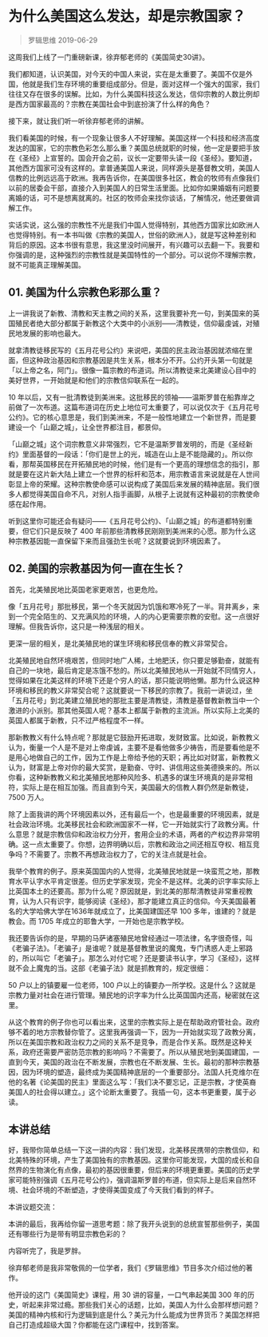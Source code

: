# 为什么美国这么发达，却是宗教国家？
> 罗辑思维
2019-06-29

这周我们上线了一门重磅新课，徐弃郁老师的《美国简史30讲》。

我们都知道，认识美国，对今天的中国人来说，实在是太重要了。美国不仅是外国，他就是我们生存环境的重要组成部分。但是，面对这样一个强大的国家，我们往往又存在很多的误解。比如，为什么美国科技这么发达，信仰宗教的人数比例却是西方国家最高的？宗教在美国社会中到底扮演了什么样的角色？

接下来，就让我们听一听徐弃郁老师的讲解。

我们看美国的时候，有一个现象让很多人不好理解。美国这样一个科技和经济高度发达的国家，它的宗教色彩怎么那么重？美国总统就职的时候，他一定是要把手放在《圣经》上宣誓的。国会开会之前，议长一定要带头读一段《圣经》。要知道，其他西方国家可没有这样的。拿普通美国人来说，同样源头是基督教文明，美国人信教的比例远远高于欧洲。我再告诉你，在美国很多社区，教会的牧师有点像我们以前的居委会干部，直接介入到美国人的日常生活里面。比如你如果婚姻有问题要离婚的话，可不是想离就离的。社区的牧师会来找你谈话，了解情况，他还要做调解工作。

实话实说，这么强的宗教性不光是我们中国人觉得特别，其他西方国家比如欧洲人也觉得特别。有一本书叫做《宗教的美国人，世俗的欧洲人》，就是写这种差别和背后的原因。这本书很有意思，我这里没时间展开，有兴趣可以去翻一下。我要和你强调的是，这种强烈的宗教性就是美国特性的一个部分。可以说你不理解宗教，就不可能真正理解美国。

## 01. 美国为什么宗教色彩那么重？

上一讲我说了新教、清教和天主教之间的关系，这里我要补充一句，到美国来的英国殖民者绝大部分都属于新教这个大类中的小派别——清教徒，信仰最虔诚，对殖民地发展的影响也最大。

就拿清教徒移民写的《五月花号公约》来说吧，美国的民主政治基因就浓缩在里面，但这种政治基因和宗教基因是共生关系，根本分不开。公约开头第一句就是「以上帝之名，阿门」。很像一篇宗教的布道词。所以清教徒来北美建设心目中的美好世界，一开始就是和他们的宗教信仰联系在一起的。

10 年以后，又有一批清教徒到美洲来。这批移民的领袖——温斯罗普在船靠岸之前做了一次布道。这篇布道词在历史上地位可太重要了，可以说仅次于《五月花号公约》。它的核心意思是，我们到美洲来，不是一般性地建立一个新世界，而是要建设一个「山巅之城」，让全世界都注目，都景仰。

「山巅之城」这个词宗教意义非常强烈，它不是温斯罗普发明的，而是《圣经新约》里面基督的一段话：「你们是世上的光，城造在山上是不能隐藏的」。所以你看，那帮英国移民在开拓殖民地的时候，他们是有一个更高的理想信念的指引，那就是要在这片新大陆上建立一个世界的标杆和范本，用宗教语言来说就是在人世间彰显上帝的荣耀。这种宗教使命感可以说构成了美国后来发展的精神底层。我们很多人都觉得美国自命不凡，对别人指手画脚，从根子上说就有这种最初的宗教使命感在起作用。

听到这里你可能还会有疑问——《五月花号公约》、「山巅之城」的布道都特别重要，但它们只是反映了 400 年前那些清教移民刚刚到美洲来的心愿。那为什么这种宗教基因能一直保留下来而且强劲生长呢？这就要说到环境因素了。

## 02. 美国的宗教基因为何一直在生长？

首先，北美殖民地比英国老家更艰苦，也更危险。

像「五月花号」那批移民，第一个冬天就因为饥饿和寒冷死了一半。背井离乡，来到一个完全陌生的、又充满风险的环境，人的内心更需要宗教的安慰。这一点很好理解。但我告诉你，这只是一种浅层的相关。

更深一层的相关，是北美殖民地的谋生环境和移民信奉的教义非常契合。

北美殖民地自然环境艰苦，但同时地广人稀，土地肥沃，你只要足够勤奋，就能有自己的一块地，最后肯定是冻饿不愁的。所以北美殖民地从一开始就不同情穷人，觉得如果在北美这样的环境下还是个穷人的话，那只能说明他懒。那为什么说这种环境和移民的教义非常契合呢？这就要说一下移民的宗教了。我前一讲说过，坐「五月花号」到北美建立殖民地的那批主要是清教徒，清教是基督教新教当中一个激进的小派别。那其他英国人呢？基本上都属于新教的主流派。所以实际上北美的英国人都属于新教，只不过严格程度不一样。

那新教教义有什么特点呢？那就是它鼓励开拓进取，发财致富。比如说，新教教义认为，衡量一个人是不是对上帝虔诚，主要不是看他做多少祷告，而是要看他是不是用心地做自己的工作，因为工作是上帝给予他的天职；再比如对财富，新教教义认为，财富是上帝对你的最大奖赏，是勤奋、守时、讲信用这些美德换来的。所以你看，这种新教教义和北美殖民地那种风险多、机遇多的谋生环境真的是非常相符，实际上是在相互加强。而且直到今天，美国最大的信教人群仍然是新教徒，7500 万人。

除了上面我讲的两个环境因素以外，还有最后一个，也是最重要的环境因素，就是社会政治环境。北美移民社会和欧洲国家不一样，它一开始就实行了政教分离。什么意思？就是宗教信仰和政治权力分开，套用企业的术语，两者的产权边界非常明确。这一点太重要了。你想，边界明确以后，宗教和政治之间还相互夺权、相互竞争吗？不需要了。宗教不再想政治权力了，它的关注点就是社会。

我举个教育的例子。原来英国国内的人觉得，北美殖民地就是一块蛮荒之地，那教育水平认字水平肯定很差。但历史学家发现，完全不是这样。北美的识字率实际上比英国本土的还要高。那为什么呢？原因就是，到北美的那帮清教徒非常重视教育，认为人只有识字，能够阅读《圣经》，那才能建立真正的信仰。今天美国最著名的大学哈佛大学在1636年就成立了，比美国建国还早 100 多年，谁建的？就是教会。而 1705 年成立的耶鲁大学，一开始也是宗教学校。

我还要告诉你的是，早期的马萨诸塞殖民地曾经通过一项法律，名字很奇怪，叫《老骗子法》。「老骗子」是谁呢？就是基督教里说的魔鬼，专门诱惑人走上邪路的，所以叫它「老骗子」。那怎么对付它呢？还是要读书认字，学习《圣经》，这样就不会上魔鬼的当。这部《老骗子法》就是抓教育的，规定很细：

50 户以上的镇要雇一位老师，100 户以上的镇要办一所学校。这是什么？这就是宗教力量对社会在进行管理。殖民地的识字率为什么比英国国内还高，秘密就在这里。

从这个教育的例子你也可以看出来，这里的宗教实际上是在帮助政府管社会。政府够不着的地方宗教替你管了。这里我再强调一下，因为一开始就实现了政教分离，所以在美国宗教和政治权力之间的关系不是竞争，而是合作关系。既然是这种关系，政府还需要严密防范宗教的影响吗？不需要了。所以从殖民地到美国建国，一直到今天，美国的政治在不断发展，宗教也在不断发展、生长。最初的那种宗教基因，因为环境的塑造，最终成为美国精神底层的一个重要部分。法国人托克维尔在他的名著《论美国的民主》里面这么写：「我们决不要忘记，正是宗教，才使英裔美国人的社会得以建立。」这个论断太重要了。我插一句，这本书更重要，属于必读。

## 本讲总结

好，我带你简单总结一下这一讲的内容：我们发现，北美移民携带的宗教信仰，和北美特殊的环境，产生了美国独有的宗教基因。这里你可能发现，大国的成长和自然界的生物演化有点像，最初的基因很重要，但后来的环境更重要。美国的历史学家可能特别强调《五月花号公约》，强调温斯罗普的布道，但实际上是后来自然环境、社会环境的不断塑造，才使得美国变成了今天我们看到的样子。

本讲议题交流：

本讲的最后，我再给你留一道思考题：除了我开头说到的总统宣誓那些例子，美国还有哪些行为是带有明显宗教色彩的？

内容听完了，我是罗胖。

徐弃郁老师是我非常敬佩的一位学者，我们《罗辑思维》节目多次介绍过他的著作。

他开设的这门《美国简史》课程，用 30 讲的容量，一口气串起美国 300 年的历史，听起来非常过瘾。那些我们关心的话题，比如，美国人为什么会那样想问题？美国的精神内核和行为逻辑到底是什么？美元为什么能成为世界货币？美国怎样把自己打造成超级大国？你都能在这门课程中，找到答案。

